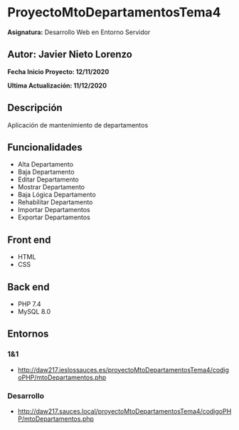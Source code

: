 # ProyectoMtoDepartamentosTema4

**Asignatura:** Desarrollo Web en Entorno Servidor

## Autor: Javier Nieto Lorenzo

**Fecha Inicio Proyecto: 12/11/2020**

**Ultima Actualización: 11/12/2020**

## Descripción 
Aplicación de mantenimiento de departamentos

## Funcionalidades

- Alta Departamento
- Baja Departamento
- Editar Departamento
- Mostrar Departamento
- Baja Lógica Departamento
- Rehabilitar Departamento
- Importar Departamentos
- Exportar Departamentos

## Front end
- HTML
- CSS

## Back end
- PHP 7.4
- MySQL 8.0

## Entornos
### 1&1
-  http://daw217.ieslossauces.es/proyectoMtoDepartamentosTema4/codigoPHP/mtoDepartamentos.php
### Desarrollo
-  http://daw217.sauces.local/proyectoMtoDepartamentosTema4/codigoPHP/mtoDepartamentos.php
